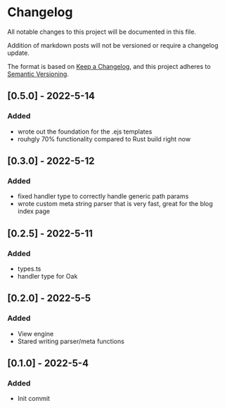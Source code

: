 # Changelog

All notable changes to this project will be documented in this file.

Addition of markdown posts will not be versioned or require a changelog update.

The format is based on [Keep a Changelog](https://keepachangelog.com/en/1.0.0/),
and this project adheres to [Semantic Versioning](https://semver.org/spec/v2.0.0.html).

## [0.5.0] - 2022-5-14

### Added

- wrote out the foundation for the .ejs templates
- rouhgly 70% functionality compared to Rust build right now

## [0.3.0] - 2022-5-12

### Added

- fixed handler type to correctly handle generic path params
- wrote custom meta string parser that is very fast, great for the blog index page

## [0.2.5] - 2022-5-11

### Added

- types.ts
- handler type for Oak

## [0.2.0] - 2022-5-5

### Added

- View engine
- Stared writing parser/meta functions

## [0.1.0] - 2022-5-4

### Added

- Init commit
